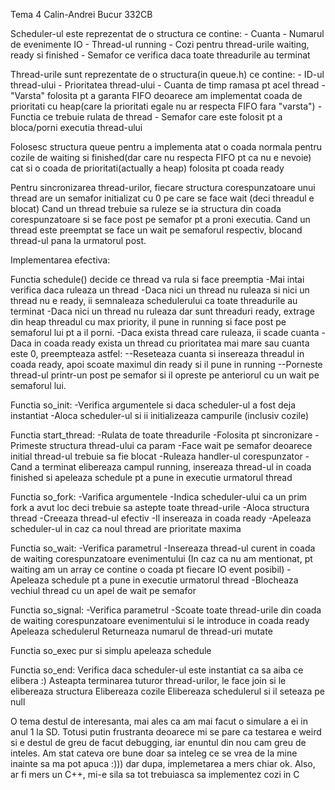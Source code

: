 Tema 4
Calin-Andrei Bucur
332CB

Scheduler-ul este reprezentat de o structura ce contine:
	- Cuanta
	- Numarul de evenimente IO
	- Thread-ul running
	- Cozi pentru thread-urile waiting, ready si finished
	- Semafor ce verifica daca toate threadurile au terminat

Thread-urile sunt reprezentate de o structura(in queue.h) ce contine:
	- ID-ul thread-ului
	- Prioritatea thread-ului
	- Cuanta de timp ramasa pt acel thread
	- "Varsta" folosita pt a garanta FIFO deoarece am implementat coada de prioritati cu heap(care la prioritati egale nu ar respecta FIFO fara "varsta")
	- Functia ce trebuie rulata de thread
	- Semafor care este folosit pt a bloca/porni executia thread-ului

Folosesc structura queue pentru a implementa
atat o coada normala pentru cozile de waiting si finished(dar care nu respecta FIFO pt ca nu e nevoie)
cat si o coada de prioritati(actually a heap) folosita pt coada ready

Pentru sincronizarea thread-urilor, fiecare structura corespunzatoare unui thread are un semafor initializat cu 0 pe care se face wait (deci threadul e blocat)
Cand un thread trebuie sa ruleze se ia structura din coada corespunzatoare si se face post pe semafor pt a proni executia.
Cand un thread este preemptat se face un wait pe semaforul respectiv, blocand thread-ul pana la urmatorul post.  

Implementarea efectiva:

Functia schedule() decide ce thread va rula si face preemptia
-Mai intai verifica daca ruleaza un thread
-Daca nici un thread nu ruleaza si nici un thread nu e ready, ii semnaleaza schedulerului ca toate threadurile au terminat
-Daca nici un thread nu ruleaza dar sunt threaduri ready, extrage din heap threadul cu max priority, il pune in running si face post pe semaforul lui pt a il porni.
-Daca exista thread care ruleaza, ii scade cuanta
-Daca in coada ready exista un thread cu prioritatea mai mare sau cuanta este 0, preempteaza astfel:
--Reseteaza cuanta si insereaza threadul in coada ready, apoi scoate maximul din ready si il pune in running
--Porneste thread-ul printr-un post pe semafor si il opreste pe anteriorul cu un wait pe semaforul lui.

Functia so_init:
-Verifica argumentele si daca scheduler-ul a fost deja instantiat
-Aloca scheduler-ul si ii initializeaza campurile (inclusiv cozile)

Functia start_thread:
-Rulata de toate threadurile
-Folosita pt sincronizare
-Primeste structura thread-ului ca param
-Face wait pe semafor deoarece initial thread-ul trebuie sa fie blocat
-Ruleaza handler-ul corespunzator
-Cand a terminat elibereaza campul running, insereaza thread-ul in coada finished si apeleaza schedule pt a pune in executie urmatorul thread

Functia so_fork:
-Varifica argumentele
-Indica scheduler-ului ca un prim fork a avut loc deci trebuie sa astepte toate thread-urile
-Aloca structura thread
-Creeaza thread-ul efectiv
-Il insereaza in coada ready
-Apeleaza scheduler-ul in caz ca noul thread are prioritate maxima

Functia so_wait:
-Verifica parametrul
-Insereaza thread-ul curent in coada de waiting corespunzatoare evenimentului
(In caz ca nu am mentionat, pt waiting am un array ce contine o coada pt fiecare IO event posibil)
-Apeleaza schedule pt a pune in executie urmatorul thread
-Blocheaza vechiul thread cu un apel de wait pe semafor

Functia so_signal:
-Verifica parametrul
-Scoate toate thread-urile din coada de waiting corespunzatoare evenimentului si le introduce in coada ready
Apeleaza schedulerul
Returneaza numarul de thread-uri mutate

Functia so_exec pur si simplu apeleaza schedule

Functia so_end:
Verifica daca scheduler-ul este instantiat ca sa aiba ce elibera :)
Asteapta terminarea tuturor thread-urilor, le face join si le elibereaza structura
Elibereaza cozile
Elibereaza schedulerul si il seteaza pe null


O tema destul de interesanta, mai ales ca am mai facut o simulare a ei in anul 1 la SD. Totusi putin frustranta deoarece mi se pare ca testarea e weird si e destul de greu de facut debugging, iar enuntul din nou cam greu de inteles. Am stat cateva ore bune doar sa inteleg ce se vrea de la mine inainte sa ma pot apuca :))) dar dupa, implemetarea a mers chiar ok. Also, ar fi mers un C++, mi-e sila sa tot trebuiasca sa implementez cozi in C